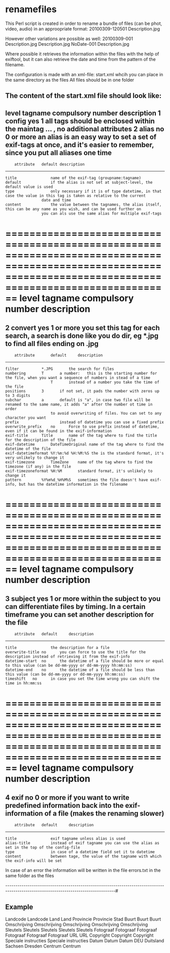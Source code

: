 # renamefiles
This Perl script is created in order to rename a bundle of files (can be phot, video, audio) in an approopriate format:
 		20100309-120501 Description.jpg
 
 However other variations are possible as well:
		20100309-001 Description.jpg
		Description.jpg
		NoDate-001 Description.jpg

Where possible it retrieves the information within the files with the help of exiftool, but it can also retrieve the date and time
from the pattern of the filename.

The configuration is made with an xml-file: start.xml whcih you can place in the same directory as the files
All files should be in one folder


## The content of the start.xml file should look like:
level	tagname	compulsory	number		description
1	config	yes		1		all tags should be enclosed within the maintag <config> ... </config>, no additional attributes
2	alias	no		0 or more	an alias is an easy way to set a set of exif-tags at once, and it's easier to remember, since you put all aliases
					one time
--------------------------------------------------------------------------------------------------------------------------------------------------------------
		attribute	default	description
--------------------------------------------------------------------------------------------------------------------------------------------------------------
	title				name of the exif-tag (groupname:tagname)
	default				if the alias is not set at subject-level, the default value is used
	type				only necessary if it is of type datetime, in that case the value in this tag is taken as relative to the current
					date and time
	content				the value between the tagnames, the alias itself, this can be any name as you wish, and can be used further on
					you can als use the same alias for multiple exif-tags
==============================================================================================================================================================
level	tagname	compulsory	number		description
==============================================================================================================================================================
2	convert	yes		1 or more	you set this tag for each search, a search is done like you do dir, eg *.jpg to find all files ending on .jpg
--------------------------------------------------------------------------------------------------------------------------------------------------------------
		attribute		default		description
--------------------------------------------------------------------------------------------------------------------------------------------------------------
	filter			*.JPG		the search for files
	numbering		T		a number:	this is the starting number for the file, when you want a sequence of numbers in stead of a time
						T		instead of a number you take the time of the file
	positions		3		if not set, it pads the number with zeros up to 3 digits
	subchar			a		default is "a", in case two file will be renamed to the same name, it adds "a" after the number ot time in order
						to avoid overwriting of files. You can set to any character you want
	prefix					instead of datetime you can use a fixed prefix
	overwrite_prefix 	no		Force to use prefix instead of datetime, even if it can be found in the exif-information
	exif-title		Title		name of the tag where to find the title for the description of the file
	exif-datetime		DateTimeOriginal name of the tag where to find the datetime of the file
	exif-datetimeformat	%Y:%m:%d %H:%M:%S the is the standard format, it's very unlikely to change it
	exif-timezone		TimeZone	name of the tag where to find the timezone (if any) in the file
	exif-timezoneformat	%H:%M		standard format, it's unlikely to change it
	pattern			%Y%m%d_%H%M%S	sometimes the file doesn't have exif-info, but has the datetime information in the filename
==============================================================================================================================================================
level	tagname	compulsory	number		description
==============================================================================================================================================================
3	subject	yes		1 or more	within the subject to you can differentiate files by timing. In a certain timeframe you can set another description
					for the file
--------------------------------------------------------------------------------------------------------------------------------------------------------------
		attribute	default		description
--------------------------------------------------------------------------------------------------------------------------------------------------------------
	title				the description for a file
	overwrite-title	no		you can force to use the title for the description instead of retrieving it from the exif-info
	datetime-start	no		the datetime of a file should be more or equal to this value (can be dd-mm-yyyy or dd-mm-yyyy hh:mm:ss)
	datetime-end	no		the datetime of a file should be less than this value (can be dd-mm-yyyy or dd-mm-yyyy hh:mm:ss)
	timeshift	no		in case you set the time wrong you can shift the time in hh:mm:ss
==============================================================================================================================================================
level	tagname	compulsory	number		description
==============================================================================================================================================================
4	exif	no		0 or more	if you want to write predefined information back into the exif-information of a file (makes the renaming slower)
--------------------------------------------------------------------------------------------------------------------------------------------------------------
		attribute	default		description
--------------------------------------------------------------------------------------------------------------------------------------------------------------
	title				exif tagname unless alias is used
	alias-title			instead of exif tagname you can use the alias as set in the top of the config-file
	type				in case of a datetime field set it to datetime
	content				between tage, the value of the tagname with which the exif-info will be set

In case of an error the information will be written in the file errors.txt in the same folder as the files

------------------------------------------------------------------------------------------------------------------------------------#

## Example

<config>
	<alias title="IPTC:Country-PrimaryLocationCode" default="NLD">Landcode</alias>
	<alias title="XMP:CountryCode" default="NLD">Landcode</alias>
	<alias title="IPTC:Country-PrimaryLocationName" default="Nederland">Land</alias>
	<alias title="XMP:Country" default="Nederland">Land</alias>
	<alias title="IPTC:Province-State" default="Zeeland">Provincie</alias>
	<alias title="XMP:State" default="Zeeland">Provincie</alias>
	<alias title="XMP:City" default="Goes">Stad</alias>
	<alias title="IPTC:subchar-location">Buurt</alias>
	<alias title="IPTC:ObjectName">Buurt</alias>
	<alias title="XMP:Title">Buurt</alias>
	<alias title="XMP:Headline">Omschrijving</alias>
	<alias title="ImageDescription">Omschrijving</alias>
	<alias title="XPSubject">Omschrijving</alias>
	<alias title="XPComment">Omschrijving</alias>
	<alias title="IPTC:Caption-Abstract">Omschrijving</alias>
	<alias title="XMP:Subject">Sleutels</alias>
	<alias title="XPKeywords">Sleutels</alias>
	<alias title="IPTC:Keywords">Sleutels</alias>
	<alias title="XMP:LastKeywordXMP">Sleutels</alias>
	<alias title="XMP:LastKeywordIPTC">Sleutels</alias>
	<alias title="IPTC:Writer-Editor" default="Author">Fotograaf</alias>
	<alias title="IPTC:By-line" default="Author">Fotograaf</alias>
	<alias title="XMP:CaptionWriter" default="Author">Fotograaf</alias>
	<alias title="XMP:Creator" default="Author">Fotograaf</alias>
	<alias title="EXIF:Artist" default="Author">Fotograaf</alias>
	<alias title="EXIF:XPAuthor" default="Author">Fotograaf</alias>
	<alias title="Photoshop:URL" default="website">URL</alias>
	<alias title="XMP:BaseURL" default="website">URL</alias>
	<alias title="EXIF:Copyright" default="Copyright (2018)">Copyright</alias>
	<alias title="IPTC:CopyrightNotice" default="Copyright (2018)">Copyright</alias>
	<alias title="XMP:Rights" default="Copyright (2018)">Copyright</alias>
	<alias title="IPTC:SpecialInstructions">Speciale instructies</alias>
	<alias title="XMP:Instructions">Speciale instructies</alias>
	<alias title="EXIF:DateTimeOriginal" type="datum">Datum</alias>
	<alias title="EXIF:CreateDate" type="datum">Datum</alias>
	<alias title="EXIF:ModifyDate" type="datum">Datum</alias>
	<convert filter="*.ARW" numbering="T" subchar="a" exif-datetime="CreateDate" exif-title="Title">
		<subject overwrite-title="yes" timeshift="-01:00:00" datetime-start="2017-02-11 17:00:00" datetime-end="2017-02-11 18:00:00" title="Dresden">
			<exif alias-title="Landcode">DEU</exif>
			<exif alias-title="Land">Duitsland</exif>
			<exif alias-title="Provincie">Sachsen</exif>
			<exif alias-title="Stad">Dresden</exif>
			<exif alias-title="Buurt">Centrum</exif>
			<exif alias-title="Omschrijving">Centrum</exif>
		</subject>
	</convert>
</config>
